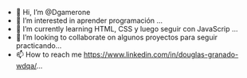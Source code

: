 - 👋 Hi, I’m @Dgamerone
- 👀 I’m interested in aprender programación ...
- 🌱 I’m currently learning HTML, CSS y luego seguir con JavaScrip ...
- 💞️ I’m looking to collaborate on algunos proyectos para seguir practicando...
- 📫 How to reach me https://www.linkedin.com/in/douglas-granado-wdqa/...

<!---
Dgamerone/Dgamerone is a ✨ special ✨ repository because its `README.md` (this file) appears on your GitHub profile.
You can click the Preview link to take a look at your changes.
--->
